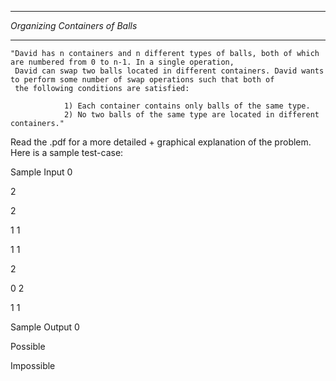 ********************************
*Organizing Containers of Balls*
********************************


	"David has n containers and n different types of balls, both of which are numbered from 0 to n-1. In a single operation, 
	 David can swap two balls located in different containers. David wants to perform some number of swap operations such that both of 
	 the following conditions are satisfied:

				1) Each container contains only balls of the same type.
				2) No two balls of the same type are located in different containers."


Read the .pdf for a more detailed + graphical explanation of the problem. Here is a sample test-case:

Sample Input 0

2

2

1 1

1 1

2

0 2

1 1


Sample Output 0

Possible

Impossible